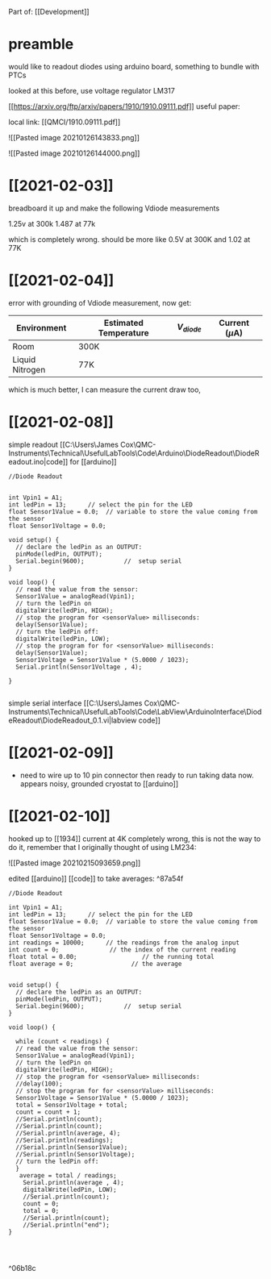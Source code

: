 Part of: [[Development]]

# preamble

would like to readout diodes using arduino board, something to bundle with PTCs 

looked at this before, use voltage regulator LM317 

[[https://arxiv.org/ftp/arxiv/papers/1910/1910.09111.pdf]] useful paper:

local link: [[QMCI/1910.09111.pdf]]

![[Pasted image 20210126143833.png]]

![[Pasted image 20210126144000.png]]

# [[2021-02-03]]

breadboard it up and make the following Vdiode measurements

1.25v at 300k
1.487 at 77k

which is completely wrong. should be more like 0.5V at 300K and 1.02 at 77K

# [[2021-02-04]]

error with grounding of Vdiode measurement, now get:

| Environment     | Estimated Temperature | $V_{diode}$ | Current ($\mu$A) | 
| --------------- | --------------------- | ----------- | ---------------- |
| Room            | 300K                  |             |                  |
| Liquid Nitrogen | 77K                   |             |                  |

which is much better, I can measure the current draw too, 

# [[2021-02-08]]

simple readout [[C:\Users\James Cox\QMC-Instruments\Technical\UsefulLabTools\Code\Arduino\DiodeReadout\DiodeReadout.ino|code]] for [[arduino]]

```
//Diode Readout


int Vpin1 = A1;
int ledPin = 13;      // select the pin for the LED
float Sensor1Value = 0.0;  // variable to store the value coming from the sensor
float Sensor1Voltage = 0.0;

void setup() {
  // declare the ledPin as an OUTPUT:
  pinMode(ledPin, OUTPUT);
  Serial.begin(9600);           //  setup serial
}

void loop() {
  // read the value from the sensor:
  Sensor1Value = analogRead(Vpin1);
  // turn the ledPin on
  digitalWrite(ledPin, HIGH);
  // stop the program for <sensorValue> milliseconds:
  delay(Sensor1Value);
  // turn the ledPin off:
  digitalWrite(ledPin, LOW);
  // stop the program for for <sensorValue> milliseconds:
  delay(Sensor1Value);
  Sensor1Voltage = Sensor1Value * (5.0000 / 1023);
  Serial.println(Sensor1Voltage , 4);
  
}


```

simple serial interface [[‪C:\Users\James Cox\QMC-Instruments\Technical\UsefulLabTools\Code\LabView\ArduinoInterface\DiodeReadout\DiodeReadout_0.1.vi|labview code]]

# [[2021-02-09]]

- need to wire up to 10 pin connector then ready to run
taking data now. appears noisy, grounded cryostat to [[arduino]]

# [[2021-02-10]]

hooked up to [[1934]] current at 4K completely wrong, this is not the way to do it, remember that I originally thought of using LM234:

![[Pasted image 20210215093659.png]]

edited [[arduino]] [[code]] to take averages: ^87a54f

```
//Diode Readout

int Vpin1 = A1;
int ledPin = 13;      // select the pin for the LED
float Sensor1Value = 0.0;  // variable to store the value coming from the sensor
float Sensor1Voltage = 0.0;
int readings = 10000;      // the readings from the analog input
int count = 0;              // the index of the current reading
float total = 0.00;                  // the running total
float average = 0;                // the average


void setup() {
  // declare the ledPin as an OUTPUT:
  pinMode(ledPin, OUTPUT);
  Serial.begin(9600);           //  setup serial
}

void loop() {

  while (count < readings) {
  // read the value from the sensor:
  Sensor1Value = analogRead(Vpin1);
  // turn the ledPin on
  digitalWrite(ledPin, HIGH);
  // stop the program for <sensorValue> milliseconds:
  //delay(100);
  // stop the program for for <sensorValue> milliseconds:
  Sensor1Voltage = Sensor1Value * (5.0000 / 1023);
  total = Sensor1Voltage + total;
  count = count + 1;
  //Serial.println(count);
  //Serial.println(count);
  //Serial.println(average, 4);
  //Serial.println(readings);
  //Serial.println(Sensor1Value);
  //Serial.println(Sensor1Voltage);
  // turn the ledPin off:
  }
   average = total / readings;
    Serial.println(average , 4);
    digitalWrite(ledPin, LOW);
    //Serial.println(count);
    count = 0;
    total = 0;
    //Serial.println(count);
    //Serial.println("end");
}




```

^06b18c

